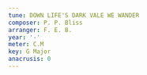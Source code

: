 ```yaml
---
tune: DOWN LIFE'S DARK VALE WE WANDER
composer: P. P. Bliss
arranger: F. E. B.
year: '-'
meter: C.M
key: G Major
anacrusis: 0
---
```

